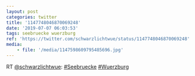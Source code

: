```yaml
---
layout: post
categories: twitter
title: '1147748046870069248'
date: '2019-07-07 06:03:53'
tags: seebruecke wuerzburg
ref: 'https://twitter.com/schwarzlichtwue/status/1147748046870069248'
media:
    - file: '/media/1147598609795485696.jpg'
---
```

RT [@schwarzlichtwue](https://twitter.com/schwarzlichtwue): [#Seebruecke](/t/seebruecke) [#Wuerzburg](/t/wuerzburg) 